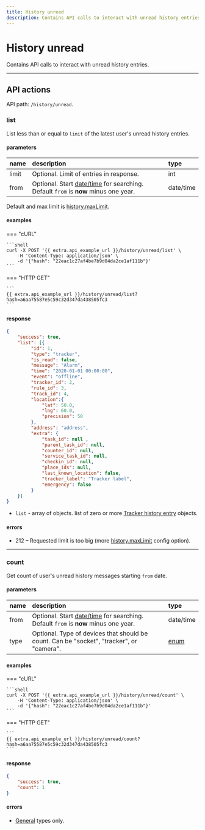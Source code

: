 ```yaml
---
title: History unread
description: Contains API calls to interact with unread history entries.
---
```


# History unread

Contains API calls to interact with unread history entries.

<hr>

## API actions

API path: `/history/unread`.

### list

List less than or equal to `limit` of the latest user's unread history entries.

#### parameters

| name | description | type |
| :----- | :-----  | :----- |
| limit | Optional. Limit of entries in response. | int |
| from | Optional. Start [date/time](../../../getting-started.md#data-types) for searching. Default `from` is **now** minus one year. | date/time |

Default and max limit is [history.maxLimit](../dealer.md).

#### examples

=== "cURL"

    ```shell
    curl -X POST '{{ extra.api_example_url }}/history/unread/list' \
        -H 'Content-Type: application/json' \ 
        -d '{"hash": "22eac1c27af4be7b9d04da2ce1af111b"}'
    ```
    
=== "HTTP GET"

    ```
    {{ extra.api_example_url }}/history/unread/list?hash=a6aa75587e5c59c32d347da438505fc3
    ```

#### response

```json
{
    "success": true,
    "list": [{
         "id": 1,
         "type": "tracker",
         "is_read": false,
         "message": "Alarm",
         "time": "2020-01-01 00:00:00",
         "event": "offline",
         "tracker_id": 2,
         "rule_id": 3,
         "track_id": 4,
         "location":{ 
             "lat": 50.0,
             "lng": 60.0,
             "precision": 50
         },
         "address": "address",
         "extra": {
             "task_id": null , 
             "parent_task_id": null,
             "counter_id": null,
             "service_task_id": null,
             "checkin_id": null,
             "place_ids": null,
             "last_known_location": false,
             "tracker_label": "Tracker label",
             "emergency": false
         }
    }]
}
```

* `list` - array of objects. list of zero or more [Tracker history entry](./index.md#tracker-history-entry) objects.

#### errors

* 212 – Requested limit is too big (more [history.maxLimit](../dealer.md) config option).

<hr>

### count

Get count of user's unread history messages starting `from` date.

#### parameters

| name | description | type |
| :----- | :-----  | :----- |
| from | Optional. Start [date/time](../../../getting-started.md#data-types) for searching.  Default `from` is **now** minus one year. | date/time |
| type | Optional. Type of devices that should be count. Can be "socket", "tracker", or "camera". | [enum](../../../getting-started.md#data-types) |

#### examples

=== "cURL"

    ```shell
    curl -X POST '{{ extra.api_example_url }}/history/unread/count' \
        -H 'Content-Type: application/json' \ 
        -d '{"hash": "22eac1c27af4be7b9d04da2ce1af111b"}'
    ```
    
=== "HTTP GET"

    ```
    {{ extra.api_example_url }}/history/unread/count?hash=a6aa75587e5c59c32d347da438505fc3
    ```

#### response

```json
{
    "success": true,
    "count": 1
}
```

#### errors

* [General](../../../getting-started.md#error-codes) types only.
